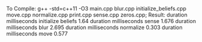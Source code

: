 To Compile:
g++ -std=c++11 -O3 main.cpp blur.cpp initialize_beliefs.cpp move.cpp normalize.cpp print.cpp sense.cpp zeros.cpp;
Result:
duration milliseconds initialize beliefs 1.64
duration milliseconds sense 1.676
duration milliseconds blur 2.695
duration milliseconds normalize 0.303
duration milliseconds move 0.577
